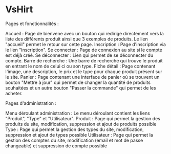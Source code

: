 # VsHirt
Pages et fonctionnalités :

Accueil : Page de bienvene avec un bouton qui redirige directement vers la liste des différents produit ainsi que 3 exemples de produits. Le lien "accueil" permet le retour sur cette page.
Inscription : Page d'inscription via le lien "Inscription".
Se connecter : Page de connexion au site si le compte est déjà créé.
Se déconnecter : Lien qui permet de se déconnecter du compte.
Barre de recherche : Une barre de recherche qui trouve le produit en entrant le nom de celui ci ou son type.
Fiche détail : Page contenant l'image, une description, le prix et le type pour chaque produit présent sur le site.
Panier : Page contenant une interface de panier où se trouvent un bouton "Mettre à jour" qui permet de changer la quantité de produits souhaitées et un autre bouton "Passer la commande" qui permet de les acheter.


Pages d'administration :

Menu déroulant administration : Le menu déroulant contient les liens "Produit", "Type" et "Utilisateur".
Produit : Page qui permet la gestion des produits du site, modification, suppression et ajout de produits possible
Type : Page qui permet la gestion des types du site, modification, suppression et ajout de types possible
Utilisateur : Page qui permet la gestion des comptes du site, modification (email et mot de passe changeable) et suppression de compte possible
